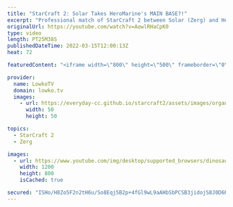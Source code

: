 ```yaml
---
title: "StarCraft 2: Solar Takes HeroMarine's MAIN BASE?!"
excerpt: "Professional match of StarCraft 2 between Solar (Zerg) and HeroMarine (Terran). While this Terran versus Zerg starts off as much pro matches do (with a Battlecruiser opener in this case), the end game is spectacular.  Support my work on Patreon: https://www.patreon.com/lowkotv Become a YouTube member:"
originalUrl: https://youtube.com/watch?v=AowlRHaCpK0
type: video
length: PT25M38S
publishedDateTime: 2022-03-15T12:00:13Z
heat: 72

featuredContent: "<iframe width=\"800\" height=\"500\" frameborder=\"0\" src=\"https://www.youtube.com/embed/AowlRHaCpK0\" allow=\"accelerometer; autoplay; encrypted-media; gyroscope; picture-in-picture\" allowfullscreen></iframe>"

provider:
  name: LowkoTV
  domain: lowko.tv
  images:
    - url: https://everyday-cc.github.io/starcraft2/assets/images/organizations/lowko.tv-50x50.jpg
      width: 50
      height: 50

topics:
  - StarCraft 2
  - Zerg

images:
  - url: https://www.youtube.com/img/desktop/supported_browsers/dinosaur.png
    width: 1200
    height: 800
    isCached: true

secured: "ISHo/H8Zo5F2n2tH6u/So8Eqj5B2p+4fGl9wL9aAHbSbPCSB3jidojS8J0D6RS0XvFzAkTaD5xgTaSma9xsQzNmB9Vl2dBvsmEyKDRrjrBKQq/V6AzlR3HDpnkbGe1uein1GNy44C0U1skD6dsdUSun1Go+URsdorDTdS2ZywhMqMq8WWyVFgdFbFdYMtQa0dV1ELItm4AC+280ZI9VooM5lsG4DnxEja3oyD/xg82y4tRBt106mNy/CmDiRPcsUOsGMU5de48yXrvapVTNfwGrHY5XmWlC3byO0ZY9n30N0lKXBH4syiBzSSRifrOsHdFjS1+hQqykcc9OSzJN71zq8UsOpCRW1zb9U/r7Ppo0UJD+PcffRWvwQ41DCray9w3nqPrpXA0t6jKzbrR1TloTvxsyyNhen0UEmAJ3q4HU=;yOUE7Bt9CIqoDuA3GfMcag=="
---
```


